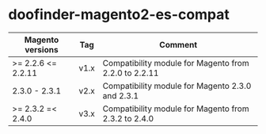 # doofinder-magento2-es-compat
| Magento versions     | Tag  |  Comment                                                 |
|----------------------|------|----------------------------------------------------------|
| \>= 2.2.6 <= 2.2.11   | v1.x | Compatibility module for Magento from 2.2.0 to 2.2.11    |
| 2.3.0 - 2.3.1         | v2.x | Compatibility module for Magento 2.3.0 and 2.3.1         |
| \>= 2.3.2 =< 2.4.0 | v3.x | Compatibility module for Magento from 2.3.2 to 2.4.0  |
